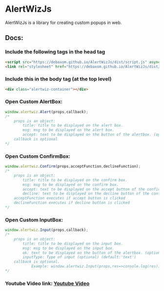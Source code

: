 # AlertWizJs
AlertWizJs is a library for creating custom popups in web.
## Docs:
### Include the following tags in the head tag

```html
<script src="https://debaxom.github.io/AlertWizJs/dist/script.js" async defer></script>
<link rel="stylesheet" href="https://debaxom.github.io/AlertWizJs/dist/style.css">
```
### Include this in the body tag (at the top level)

```html
<div class="alertwiz-container"></div>
```

### Open Custom AlertBox:

```javascript
window.alertwiz.Alert(props,callback);
/*
    props is an object:
        title: title to be displayed on the alert box.
        msg: msg to be displayed on the alert box.
        accept: text to be displayed on the button of the alertbox. (optional) (default:'OK')
    callback is optional
*/
```

### Open Custom ConfirmBox:

```javascript
window.alertwiz.Confirm(props,acceptFunction,declineFunction);
/*
    props is an object:
        title: title to be displayed on the confirm box.
        msg: msg to be displayed on the confirm box.
        accept: text to be displayed on the accept button of the confirmbox. (optional) (default:'Accept')
        decline: text to be displayed on the decline button of the confirmbox. (optional) (default:'Decline')
    acceptFunction executes if accept button is clicked
    declineFunction executes if decline button is clicked
*/
```

### Open Custom InputBox:

```javascript
window.alertwiz.Input(props,callback);
/*
    props is an object:
        title: title to be displayed on the input box.
        msg: msg to be displayed on the input box.
        ok: text to be displayed on the button of the alertbox. (optional)(default:'OK')
        inputType: Type of input (optional) (default:'text')
    callback is optional.
            Example: window.alertwiz.Input(props,res=>console.log(res)); // res is the input from the user.
*/
```
### Youtube Video link: [Youtube Video](https://www.youtube.com/watch?v=xsrOfIobUO4)
